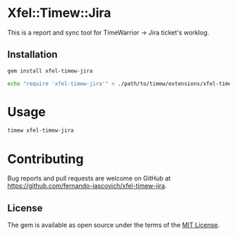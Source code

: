 # Xfel::Timew::Jira

This is a report and sync tool for TimeWarrior -> Jira ticket's worklog.

## Installation

```bash
gem install xfel-timew-jira

echo "require 'xfel-timew-jira'" > ./path/to/timew/extensions/xfel-timew-jira.rb
```

# Usage

```bash
timew xfel-timew-jira
```

# Contributing

Bug reports and pull requests are welcome on GitHub at https://github.com/fernando-jascovich/xfel-timew-jira.

## License

The gem is available as open source under the terms of the [MIT License](https://opensource.org/licenses/MIT).
